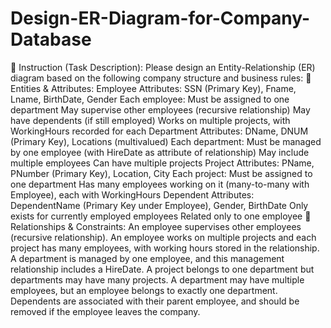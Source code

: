 # Design-ER-Diagram-for-Company-Database
📝 Instruction (Task Description):
Please design an Entity-Relationship (ER) diagram based on the following company structure and business rules:
📌 Entities & Attributes:
Employee
Attributes: SSN (Primary Key), Fname, Lname, BirthDate, Gender
Each employee:
Must be assigned to one department
May supervise other employees (recursive relationship)
May have dependents (if still employed)
Works on multiple projects, with WorkingHours recorded for each
Department
Attributes: DName, DNUM (Primary Key), Locations (multivalued)
Each department:
Must be managed by one employee (with HireDate as attribute of relationship)
May include multiple employees
Can have multiple projects
Project
Attributes: PName, PNumber (Primary Key), Location, City
Each project:
Must be assigned to one department
Has many employees working on it (many-to-many with Employee), each with WorkingHours
Dependent
Attributes: DependentName (Primary Key under Employee), Gender, BirthDate
Only exists for currently employed employees
Related only to one employee
🔁 Relationships & Constraints:
An employee supervises other employees (recursive relationship).
An employee works on multiple projects and each project has many employees, with working hours stored in the relationship.
A department is managed by one employee, and this management relationship includes a HireDate.
A project belongs to one department but departments may have many projects.
A department may have multiple employees, but an employee belongs to exactly one department.
Dependents are associated with their parent employee, and should be removed if the employee leaves the company.
